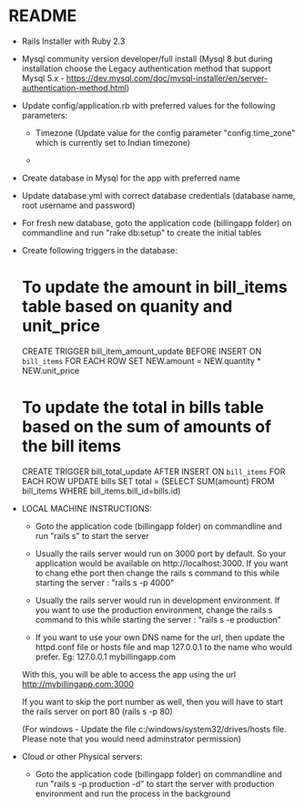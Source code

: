# README

* Rails Installer with Ruby 2.3

* Mysql community version developer/full install (Mysql 8 but during installation choose the Legacy authentication method that support Mysql 5.x - https://dev.mysql.com/doc/mysql-installer/en/server-authentication-method.html)

* Update config/application.rb with preferred values for the following parameters:
	
	* Timezone (Update value for the config parameter "config.time_zone" which is currently set to Indian timezone)

	* 

* Create database in Mysql for the app with preferred name

* Update database.yml with correct database credentials (database name, root username and password)

* For fresh new database, goto the application code (billingapp folder) on commandline and run "rake db:setup" to create the initial tables

* Create following triggers in the database:

	# To update the amount in bill_items table based on quanity and unit_price

	CREATE TRIGGER bill_item_amount_update 
	BEFORE INSERT 
	ON `bill_items` FOR EACH ROW 
	SET NEW.amount = NEW.quantity * NEW.unit_price

	# To update the total in bills table based on the sum of amounts of the bill items

	CREATE TRIGGER bill_total_update 
	AFTER INSERT 
	ON `bill_items` FOR EACH ROW 
	UPDATE bills SET total = (SELECT SUM(amount) 
	FROM bill_items WHERE bill_items.bill_id=bills.id)

* LOCAL MACHINE INSTRUCTIONS:

	* Goto the application code (billingapp folder) on commandline and run "rails s" to start the server

	* Usually the rails server would run on 3000 port by default. So your application would be available on http://localhost:3000. If you want to chang ethe port then change the rails s command to this while starting the server : "rails s -p 4000"

	* Usually the rails server would run in development environment. If you want to use the production environment, change the rails s command to this while starting the server : "rails s -e production"

	* If you want to use your own DNS name for the url, then update the httpd.conf file or hosts file and map 127.0.0.1 to the name who would prefer. 
	Eg: 127.0.0.1  mybillingapp.com 
	
	With this, you will be able to access the app using the url http://mybillingapp.com:3000
	
	If you want to skip the port number as well, then you will have to start the rails server on port 80 (rails s -p 80)

	(For windows - Update the file c:/windows/system32/drives/hosts file. Please note that you would need adminstrator permission)
 	

* Cloud or other Physical servers:
	
	* Goto the application code (billingapp folder) on commandline and run "rails s -p production -d" to start the server with production environment and run the process in the background
